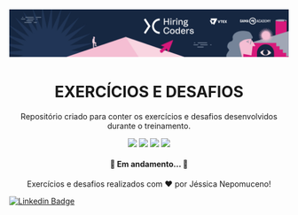 <h1 align="center">
    <img alt="NextLevelWeek" title="#NextLevelWeek" src="cover-linkedin.jpg" />
</h1>

<h1 align="center">EXERCÍCIOS E DESAFIOS</h1>

<p align="center">Repositório criado para conter os exercícios e desafios desenvolvidos durante o treinamento.</p>

<p align="center">
    <img src="https://img.shields.io/static/v1?label=Tools&message=JavaScript&color=F7DF1E&style=for-the-badge&logo=ghost"/>
    <img src="https://img.shields.io/static/v1?label=Tools&message=HTML&color=E34F26&style=for-the-badge&logo=ghost"/>
    <img src="https://img.shields.io/static/v1?label=Tools&message=Node.Js&color=339933&style=for-the-badge&logo=ghost"/>
    <img src="https://img.shields.io/static/v1?label=Tools&message=CSS&color=1572B6&style=for-the-badge&logo=ghost"/>
</p>

<h4 align="center"> 
	🚧  Em andamento...  🚧
</h4>

<p align="center">
    Exercícios e desafios realizados com ❤️ por Jéssica Nepomuceno!

[![Linkedin Badge](https://img.shields.io/badge/-Jessica-blue?style=flat-square&logo=Linkedin&logoColor=white&link=https://www.linkedin.com/in/jessicanepomuceno/)](https://www.linkedin.com/in/jessicanepomuceno/)

</p>
